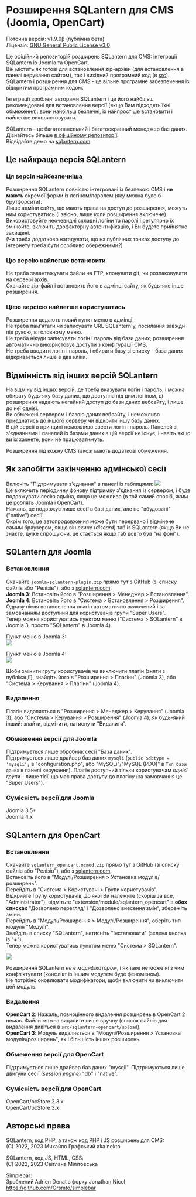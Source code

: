 # Розширення SQLantern для CMS (Joomla, OpenCart)
Поточна версія: v1.9.0β (публічна бета)\
Ліцензія: [GNU General Public License v3.0](LICENSE)

Це офіційний репозиторій розширень SQLantern для CMS: інтеграції SQLantern із Joomla та OpenCart.\
Він містить як готові для встановлення zip-архіви (для встановлення в панелі керування сайтом), так і вихідний програмний код (в [src](src)).\
SQLantern і розширення для CMS - це вільне програмне забезпечення із відкритим програмним кодом.

Інтеграції зроблені авторами SQLantern і це його найбільш рекомендовані для встановлення версії (якщо Вам підходять їхні обмеження): вони найбільш безпечні, їх найпростіше встановити і найлегше використовувати.

SQLantern - це багатопанельний і багатоекранний менеджер баз даних.\
Дізнайтесь більше [в офіційному репозиторії](https://github.com/nekto-kotik/sqlantern/README_uk.md).\
Відвідайте демо на [sqlantern.com](https://sqlantern.com/uk/)

## Це найкраща версія SQLantern
### Ця версія найбезпечніша
Розширення SQLantern повністю інтегровані із безпекою CMS і **не мають** окремої форми із логіном/паролем (яку можна було б брутфорсити).\
Лише адміни сайту, що мають права на доступ до розширення, можуть ним користуватись (і звісно, лише коли розширення включене).\
Використовуйте неочевидні складні логіни та паролі і регулярно їх змінюйте, включіть двофакторну автентифікацію, і Ви будете прийнятно захищені.\
(Чи треба додатково нагадувати, що на публічних точках доступу до інтернету треба бути особливо обережними?)

### Цю версію найлегше встановити
Не треба завантажувати файли на FTP, клонувати git, чи розпаковувати на сервері архів.\
Скачайте zip-файл і встановить його в адмінці сайту, як будь-яке інше розширення.

### Цією версією найлегше користуватись
Розширення додають новий пункт меню в адмінці.\
Не треба пам'ятати чи записувати URL SQLantern'у, посилання завжди під рукою, в головному меню.\
Не треба нікуди записувати логін і пароль від бази даних, розширення автоматично використовує доступи з конфігурації CMS.\
Не треба вводити логін і пароль, і обирати базу зі списку - база даних відкривається лише в два кліки.

## Відмінність від інших версій SQLantern
На відміну від інших версій, де треба вказувати логін і пароль, і можна обирату будь-яку базу даних, що доступна під цим логіном, ці розширення надають негайний доступ до бази даних вебсайту, і лише до неї однієї.\
Ви обмежені сервером і базою даних вебсайту, і неможливо приєднатись до іншого серверу чи відкрити іншу базу даних.\
В цій версії в принципі неможливо ввести логін і пароль. Панелей зі з'єднаннями і панелей із базами даних в цій версії не існує, і навіть якщо ви їх хакнете, вони не працюватимуть.

Розширення під кожну CMS також мають додаткові обмеження.

## Як запобігти закінченню адмінської сесії
Включіть "Підтримувати з'єднання" в панелі із таблицями: ![](https://sqlantern.com/images/icon_keep_alive.png)\
Це включить періодичну фонову підтримку з'єднання із сервером, і буде подовжувати сесію адміна, якщо це можливо (в той самий спосіб, яким це роблять Joomla і OpenCart).\
Нажаль, це подовжує лише сесії в базі даних, але не "вбудовані" ("native") сесії.\
Окрім того, це автопродовження може бути перервано і відмінене самим браузером, якщо він _скине_ (_discard_) таб із SQLantern (якщо Ви не знаєте, дуже спрощуючи, це стається якщо таб довго був "на фоні").

## SQLantern для Joomla
### Встановлення
Скачайте `joomla-sqlantern-plugin.zip` прямо тут з GitHub (зі списку файлів або "Релізів"), або з [sqlantern.com](https://sqlantern.com/uk/).\
**Joomla 3**: Встановіть його в "Розширення > Менеджер > Встановлення".\
**Joomla 4**: Встановіть його в "Система > Встановлення > Розширення".\
Одразу після встановлення плагін автоматично включений і за замовчанням доступний для користувачів групи "Super Users".\
Тепер можна користуватись пунктом меню ("Система > SQLantern" в Joomla 3, просто "SQLantern" в Joomla 4).

Пункт меню в Joomla 3:\
![](https://sqlantern.com/images/uk_cms_joomla3_menu_item.png)

Пункт меню в Joomla 4:\
![](https://sqlantern.com/images/uk_cms_joomla4_menu_item.png)

Щоби змінити групу користувачів чи виключити плагін (зняти з публікації), знайдіть його в "Розширення > Плагіни" (Joomla 3), або "Система > Керування > Плагіни" (Joomla 4).

### Видалення
Плагін видаляється в "Розширення > Менеджер > Керування" (Joomla 3), або "Система > Керування > Розширення" (Joomla 4), як будь-який інший: знайти, відмітити, натиснути "Видалити".

### Обмеження версії для Joomla
Підтримується лише обробник сесії "База даних".\
Підтримується лише драйвер баз даних `mysqli` (`public $dbtype = 'mysqli';` в "configuration.php", або "MySQLi"/"MySQL (PDO)" в `Тип бази даних` в панелі керування).
Плагін доступний тільки користувачам _однієї групи_ - лише тієї, що має права доступу до плагіну (за замовчання це "Super Users").

### Сумісність версії для Joomla
Joomla 3.5+\
Joomla 4.x

## SQLantern для OpenCart
### Встановлення
Скачайте `sqlantern_opencart.ocmod.zip` прямо тут з GitHub (зі списку файлів або "Релізів"), або з [sqlantern.com](https://sqlantern.com/uk/).\
Встановіть його в "Модулі/Розширення > Установка модулів/розширень".\
Перейдіть в "Система > Користувачі > Групи користувачів".\
Відкрийте Групу користувачів, до якої Ви належите (скоріш за все, "Administrator"), відмітьте "extension/module/sqlantern_opencart" в **обох списках** "Дозволено перегляд" і "Дозволено внесення змін", збережіть зміни.\
Перейдіть в "Модулі/Розширення > Модулі/Розширення", оберіть тип модуля "Модулі".\
Знайдіть в списку "SQLantern", натисніть "Інсталювати" (зелена кнопка із "+").\
Тепер можна користуватись пунктом меню "Система > SQLantern".

![](https://sqlantern.com/images/uk_cms_opencart_menu_item.png)

Розширення SQLantern _не є модифікатором_, і як таке не може ні з чим конфліктувати (конфлікт із іншим модулем буде феноменом).\
Не потрібно оновлювати модифікатори, щоби включити чи виключити цей модуль.

### Видалення
**OpenCart 2**: Нажаль, повноцінного видалення розширень в OpenCart 2 немає. Файли можна видалити лише вручну (список файлів для видалення дивіться в `src/sqlantern-opencart/upload`).\
**OpenCart 3**: Модуль видаляється в "Модулі/Розширення > Установка модулів/розширень", як і більшість інших розширень.

### Обмеження версії для OpenCart
Підтримується лише драйвер баз даних "mysqli".
Підтримуються лише двигуни сесії (_session engine_) "db" і "native".

### Сумісність версії для OpenCart
OpenCart/ocStore 2.3.x\
OpenCart/ocStore 3.x

## Авторські права
SQLantern, код PHP, а також код PHP і JS розширень для CMS:\
(C) 2022, 2023 Михайло Графський aka nekto

SQLantern, код JS, HTML, CSS:\
(C) 2022, 2023 Світлана Мілітовська

Simplebar:\
Зроблений Adrien Denat з форку Jonathan Nicol\
https://github.com/Grsmto/simplebar